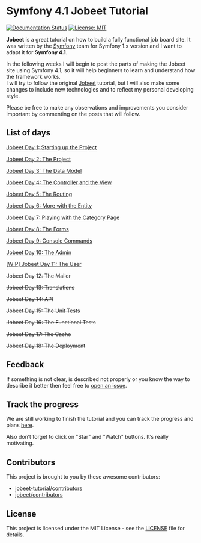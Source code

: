 # Symfony 4.1 Jobeet Tutorial

[![Documentation Status](https://readthedocs.org/projects/jobeet-tutorial/badge/?version=latest)](https://jobeet-tutorial.readthedocs.io/en/latest/?badge=latest)
[![License: MIT](https://img.shields.io/badge/License-MIT-green.svg)](https://opensource.org/licenses/MIT)

**Jobeet** is a great tutorial on how to build a fully functional job board site. It was written by the [Symfony][1] team for Symfony 1.x version and I want to adapt it for **Symfony 4.1**.

In the following weeks I will begin to post the parts of making the Jobeet site using Symfony 4.1, so it will help beginners to learn and understand how the framework works.  
I will try to follow the original [Jobeet][2] tutorial, but I will also make some changes to include new technologies and to reflect my personal developing style.

Please be free to make any observations and improvements you consider important by commenting on the posts that will follow.

## List of days

[Jobeet Day 1: Starting up the Project](days/day-1.md)

[Jobeet Day 2: The Project](days/day-2.md)

[Jobeet Day 3: The Data Model](days/day-3.md)

[Jobeet Day 4: The Controller and the View](days/day-4.md)

[Jobeet Day 5: The Routing](days/day-5.md)

[Jobeet Day 6: More with the Entity](days/day-6.md)

[Jobeet Day 7: Playing with the Category Page](days/day-7.md)

[Jobeet Day 8: The Forms](days/day-8.md)

[Jobeet Day 9: Console Commands](days/day-9.md)

[Jobeet Day 10: The Admin](days/day-10.md)

[[WIP] Jobeet Day 11: The User](days/day-11.md)

<del>Jobeet Day 12: The Mailer</del>

<del>Jobeet Day 13: Translations</del>

<del>Jobeet Day 14: API</del>

<del>Jobeet Day 15: The Unit Tests</del>

<del>Jobeet Day 16: The Functional Tests</del>

<del>Jobeet Day 17: The Cache</del>

<del>Jobeet Day 18: The Deployment</del>

## Feedback

If something is not clear, is described not properly or you know the way to describe it better then feel free to [open an issue][4].

## Track the progress

We are still working to finish the tutorial and you can track the progress and plans [here][7].

Also don’t forget to click on "Star" and "Watch" buttons. It’s really motivating.

## Contributors

This project is brought to you by these awesome contributors:

* [jobeet-tutorial/contributors][5]
* [jobeet/contributors][6]

## License

This project is licensed under the MIT License - see the [LICENSE][3] file for details.

[1]: https://symfony.com
[2]: https://symfony.com/legacy/doc/jobeet?orm=Propel
[3]: https://github.com/gregurco/jobeet-tutorial/blob/master/LICENSE
[4]: https://github.com/gregurco/jobeet-tutorial/issues/new
[5]: https://github.com/gregurco/jobeet-tutorial/graphs/contributors
[6]: https://github.com/gregurco/jobeet/graphs/contributors
[7]: https://github.com/gregurco/jobeet-tutorial/projects/1

